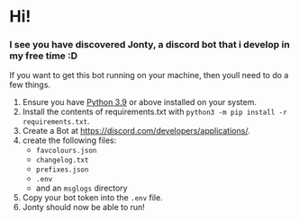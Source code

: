 # Hi!
### I see you have discovered Jonty, a discord bot that i develop in my free time :D
If you want to get this bot running on your machine, then youll need to do a few things.
1. Ensure you have [Python 3.9](https://www.python.org/downloads/) or above installed on your system.
2. Install the contents of requirements.txt with `python3 -m pip install -r requirements.txt`.
3. Create a Bot at https://discord.com/developers/applications/.
4. create the following files:
   - `favcolours.json`
   - `changelog.txt`
   - `prefixes.json`
   - `.env`
   - and an `msglogs` directory
5. Copy your bot token into the `.env` file.
6. Jonty should now be able to run!
